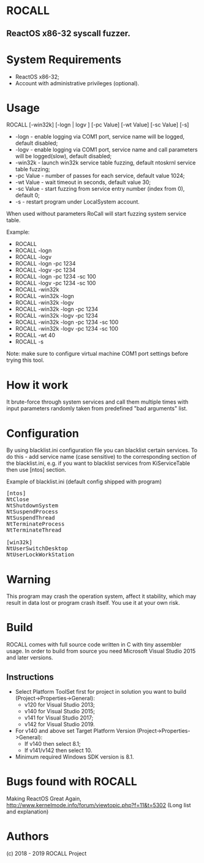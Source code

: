 
# ROCALL
## ReactOS x86-32 syscall fuzzer.

# System Requirements

+ ReactOS x86-32;
+ Account with administrative privileges (optional).

# Usage
ROCALL [-win32k] [-logn | logv ] [-pc Value] [-wt Value] [-sc Value] [-s]
* -logn     - enable logging via COM1 port, service name will be logged, default disabled;
* -logv     - enable logging via COM1 port, service name and call parameters will be logged(slow), default disabled;
* -win32k   - launch win32k service table fuzzing, default ntoskrnl service table fuzzing;
* -pc Value - number of passes for each service, default value 1024;
* -wt Value - wait timeout in seconds, default value 30;
* -sc Value - start fuzzing from service entry number (index from 0), default 0;
* -s        - restart program under LocalSystem account.

When used without parameters RoCall will start fuzzing system service table.

Example: 
+ ROCALL
+ ROCALL -logn
+ ROCALL -logv
+ ROCALL -logn -pc 1234
+ ROCALL -logv -pc 1234
+ ROCALL -logn -pc 1234 -sc 100
+ ROCALL -logv -pc 1234 -sc 100
+ ROCALL -win32k
+ ROCALL -win32k -logn
+ ROCALL -win32k -logv
+ ROCALL -win32k -logn -pc 1234
+ ROCALL -win32k -logv -pc 1234
+ ROCALL -win32k -logn -pc 1234 -sc 100
+ ROCALL -win32k -logv -pc 1234 -sc 100
+ ROCALL -wt 40
+ ROCALL -s


Note: make sure to configure virtual machine COM1 port settings before trying this tool.

# How it work

It brute-force through system services and call them multiple times with input parameters randomly taken from predefined "bad arguments" list.


# Configuration

By using blacklist.ini configuration file you can blacklist certain services. To do this - add service name (case sensitive) to the corresponding section of the blacklist.ini, e.g. if you want to blacklist services from KiServiceTable then use [ntos] section.

Example of blacklist.ini (default config shipped with program)

<pre>[ntos]
NtClose
NtShutdownSystem
NtSuspendProcess
NtSuspendThread
NtTerminateProcess
NtTerminateThread

[win32k]
NtUserSwitchDesktop
NtUserLockWorkStation
</pre>

# Warning

This program may crash the operation system, affect it stability, which may result in data lost or program crash itself. You use it at your own risk.

# Build

ROCALL comes with full source code written in C with tiny assembler usage.
In order to build from source you need Microsoft Visual Studio 2015 and later versions.

## Instructions

* Select Platform ToolSet first for project in solution you want to build (Project->Properties->General): 
  * v120 for Visual Studio 2013;
  * v140 for Visual Studio 2015; 
  * v141 for Visual Studio 2017;
  * v142 for Visual Studio 2019.
* For v140 and above set Target Platform Version (Project->Properties->General):
  * If v140 then select 8.1;
  * If v141/v142 then select 10. 
* Minimum required Windows SDK version is 8.1.

# Bugs found with ROCALL

Making ReactOS Great Again, http://www.kernelmode.info/forum/viewtopic.php?f=11&t=5302 (Long list and explanation)

# Authors

(c) 2018 - 2019 ROCALL Project
